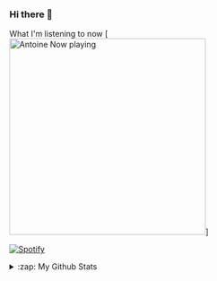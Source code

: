 ### Hi there 👋

<!--
**AntoineAssal/AntoineAssal** is a ✨ _special_ ✨ repository because its `README.md` (this file) appears on your GitHub profile.

Here are some ideas to get you started:

- 🔭 I’m currently working on ...
- 🌱 I’m currently learning ...
- 👯 I’m looking to collaborate on ...
- 🤔 I’m looking for help with ...
- 💬 Ask me about ...
- 📫 How to reach me: ...
- 😄 Pronouns: ...
- ⚡ Fun fact: ...
-->

<!-----------Currently playing song, using Novak's repo and spotitfy API  -->
What I'm listening to now
[<img src="https://novatorem-antoineassal.vercel.app/api/spotify-playing" alt="Antoine Now playing" width="350"/>]


[![Spotify](https://novatorem-antoineassal.vercel.app/api/spotify)](https://open.spotify.com/user/Antoine.assal)





<!-----------Github stats, using my instance of a vercel app running https://github.com/anuraghazra/github-readme-stats -->

<details>
  <summary>:zap: My Github Stats </summary>
  
  <img align="left" alt="Antoine's Github Stats" src="https://github-readme-stats-antoineassal.vercel.app/api?username=AntoineAssal&show_icons=true&hide_border=true&theme=gotham&count_private=true" />
</details>
